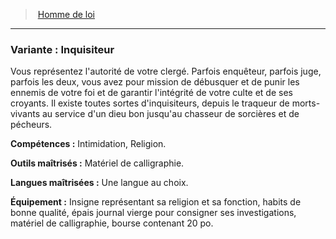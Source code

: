 ﻿---
!SubBackgroundItem
Abilities: Intimidation, Religion.
MasteredTools: Matériel de calligraphie.
MasteredLanguages: Une langue au choix.
Equipment: Insigne représentant sa religion et sa fonction, habits de bonne qualité, épais journal vierge pour consigner ses investigations, matériel de calligraphie, bourse contenant 20 po.
Id: background_hommedeloi_hd.md#variante--inquisiteur
ParentLink: background_hommedeloi_hd.md#homme-de-loi
Name: 'Variante : Inquisiteur'
ParentName: Homme de loi
NameLevel: 3
Attributes:
  Name: 'Variante : Inquisiteur'
  Markdown: >+
    ### <!--Name-->Variante : Inquisiteur<!--/Name-->


    Vous représentez l'autorité de votre clergé. Parfois enquêteur, parfois juge, parfois les deux, vous avez pour mission de débusquer et de punir les ennemis de votre foi et de garantir l'intégrité de votre culte et de ses croyants. Il existe toutes sortes d'inquisiteurs, depuis le traqueur de morts-vivants au service d'un dieu bon jusqu'au chasseur de sorcières et de pécheurs.


    **Compétences :** <!--Abilities-->Intimidation, Religion.<!--/Abilities-->


    **Outils maîtrisés :** <!--MasteredTools-->Matériel de calligraphie.<!--/MasteredTools-->


    **Langues maîtrisées :** <!--MasteredLanguages-->Une langue au choix.<!--/MasteredLanguages-->


    **Équipement :** <!--Equipment-->Insigne représentant sa religion et sa fonction, habits de bonne qualité, épais journal vierge pour consigner ses investigations, matériel de calligraphie, bourse contenant 20 po.<!--/Equipment-->

  Description: >+
    Vous représentez l'autorité de votre clergé. Parfois enquêteur, parfois juge, parfois les deux, vous avez pour mission de débusquer et de punir les ennemis de votre foi et de garantir l'intégrité de votre culte et de ses croyants. Il existe toutes sortes d'inquisiteurs, depuis le traqueur de morts-vivants au service d'un dieu bon jusqu'au chasseur de sorcières et de pécheurs.

  Abilities: Intimidation, Religion.
  MasteredTools: Matériel de calligraphie.
  MasteredLanguages: Une langue au choix.
  Equipment: Insigne représentant sa religion et sa fonction, habits de bonne qualité, épais journal vierge pour consigner ses investigations, matériel de calligraphie, bourse contenant 20 po.
AttributesDictionary: >+
  Name: 'Variante : Inquisiteur'

  Markdown: >+

    ### <!--Name-->Variante : Inquisiteur<!--/Name-->





    Vous représentez l'autorité de votre clergé. Parfois enquêteur, parfois juge, parfois les deux, vous avez pour mission de débusquer et de punir les ennemis de votre foi et de garantir l'intégrité de votre culte et de ses croyants. Il existe toutes sortes d'inquisiteurs, depuis le traqueur de morts-vivants au service d'un dieu bon jusqu'au chasseur de sorcières et de pécheurs.





    **Compétences :** <!--Abilities-->Intimidation, Religion.<!--/Abilities-->





    **Outils maîtrisés :** <!--MasteredTools-->Matériel de calligraphie.<!--/MasteredTools-->





    **Langues maîtrisées :** <!--MasteredLanguages-->Une langue au choix.<!--/MasteredLanguages-->





    **Équipement :** <!--Equipment-->Insigne représentant sa religion et sa fonction, habits de bonne qualité, épais journal vierge pour consigner ses investigations, matériel de calligraphie, bourse contenant 20 po.<!--/Equipment-->



  Description: >+

    Vous représentez l'autorité de votre clergé. Parfois enquêteur, parfois juge, parfois les deux, vous avez pour mission de débusquer et de punir les ennemis de votre foi et de garantir l'intégrité de votre culte et de ses croyants. Il existe toutes sortes d'inquisiteurs, depuis le traqueur de morts-vivants au service d'un dieu bon jusqu'au chasseur de sorcières et de pécheurs.



  Abilities: Intimidation, Religion.

  MasteredTools: Matériel de calligraphie.

  MasteredLanguages: Une langue au choix.

  Equipment: Insigne représentant sa religion et sa fonction, habits de bonne qualité, épais journal vierge pour consigner ses investigations, matériel de calligraphie, bourse contenant 20 po.

Description: >+
  Vous représentez l'autorité de votre clergé. Parfois enquêteur, parfois juge, parfois les deux, vous avez pour mission de débusquer et de punir les ennemis de votre foi et de garantir l'intégrité de votre culte et de ses croyants. Il existe toutes sortes d'inquisiteurs, depuis le traqueur de morts-vivants au service d'un dieu bon jusqu'au chasseur de sorcières et de pécheurs.

---
> [Homme de loi](hd_background_hommedeloi.md)

---

### Variante : Inquisiteur

Vous représentez l'autorité de votre clergé. Parfois enquêteur, parfois juge, parfois les deux, vous avez pour mission de débusquer et de punir les ennemis de votre foi et de garantir l'intégrité de votre culte et de ses croyants. Il existe toutes sortes d'inquisiteurs, depuis le traqueur de morts-vivants au service d'un dieu bon jusqu'au chasseur de sorcières et de pécheurs.

**Compétences :** Intimidation, Religion.

**Outils maîtrisés :** Matériel de calligraphie.

**Langues maîtrisées :** Une langue au choix.

**Équipement :** Insigne représentant sa religion et sa fonction, habits de bonne qualité, épais journal vierge pour consigner ses investigations, matériel de calligraphie, bourse contenant 20 po.

